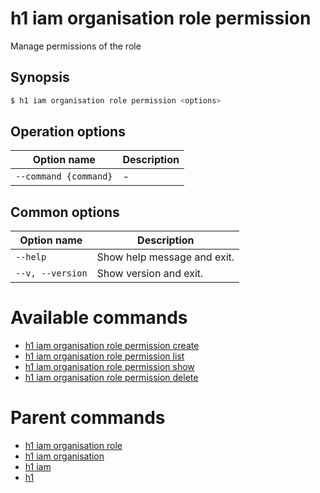 
# h1 iam organisation role permission

Manage permissions of the role

## Synopsis

```bash
$ h1 iam organisation role permission <options>
```

## Operation options

| Option name               | Description |
| ------------------------- | ----------- |
| ```--command {command}``` | -           |

## Common options

| Option name          | Description                 |
| -------------------- | --------------------------- |
| ```--help```         | Show help message and exit. |
| ```--v, --version``` | Show version and exit.      |

# Available commands

* [h1 iam organisation role permission create](./create/README.md)
* [h1 iam organisation role permission list](./list/README.md)
* [h1 iam organisation role permission show](./show/README.md)
* [h1 iam organisation role permission delete](./delete/README.md)

# Parent commands

* [h1 iam organisation role](./../README.md)
* [h1 iam organisation](./../../README.md)
* [h1 iam](./../../../README.md)
* [h1](./../../../../README.md)
